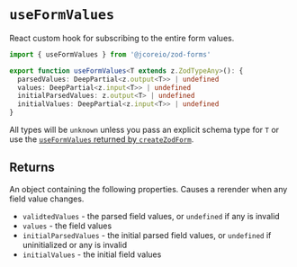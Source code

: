 # `useFormValues`

React custom hook for subscribing to the entire form values.

```ts
import { useFormValues } from '@jcoreio/zod-forms'
```

```ts
export function useFormValues<T extends z.ZodTypeAny>(): {
  parsedValues: DeepPartial<z.output<T>> | undefined
  values: DeepPartial<z.input<T>> | undefined
  initialParsedValues: z.output<T> | undefined
  initialValues: DeepPartial<z.input<T>> | undefined
}
```

All types will be `unknown` unless you pass an explicit schema type for `T` or use the [`useFormValues` returned by `createZodForm`](createZodForm.md#returns-zodformt).

## Returns

An object containing the following properties. Causes a rerender when any field value changes.

- `validtedValues` - the parsed field values, or `undefined` if any is invalid
- `values` - the field values
- `initialParsedValues` - the initial parsed field values, or `undefined` if uninitialized or any is invalid
- `initialValues` - the initial field values
